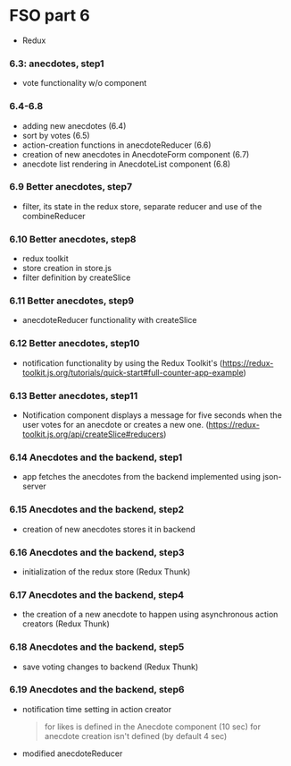 # FSO part 6

  - Redux

### 6.3: anecdotes, step1
  - vote functionality w/o component


### 6.4-6.8
  - adding new anecdotes (6.4)
  - sort by votes  (6.5)
  - action-creation functions in anecdoteReducer (6.6)
  - creation of new anecdotes in AnecdoteForm component (6.7)
  - anecdote list rendering in AnecdoteList component (6.8)

### 6.9 Better anecdotes, step7
  - filter, its state in the redux store, separate reducer and use of the combineReducer

### 6.10 Better anecdotes, step8
  - redux toolkit
  - store creation in store.js
  - filter definition by createSlice

### 6.11 Better anecdotes, step9
  - anecdoteReducer functionality with createSlice

### 6.12 Better anecdotes, step10
  - notification functionality by using the Redux Toolkit's
    (https://redux-toolkit.js.org/tutorials/quick-start#full-counter-app-example)

### 6.13 Better anecdotes, step11
  - Notification component displays a message for five seconds when the user votes for an anecdote or creates a new one.
    (https://redux-toolkit.js.org/api/createSlice#reducers)

### 6.14 Anecdotes and the backend, step1
  - app fetches the anecdotes from the backend implemented using json-server

### 6.15 Anecdotes and the backend, step2
  - creation of new anecdotes stores it in backend

### 6.16 Anecdotes and the backend, step3
  - initialization of the redux store (Redux Thunk)

### 6.17 Anecdotes and the backend, step4
  - the creation of a new anecdote to happen using asynchronous action creators (Redux Thunk)

### 6.18 Anecdotes and the backend, step5
  - save voting changes to backend (Redux Thunk)

### 6.19 Anecdotes and the backend, step6
  - notification time setting in action creator 
    > for likes is defined in the Anecdote component (10 sec)
    > for anecdote creation isn't defined (by default 4 sec)
  - modified anecdoteReducer